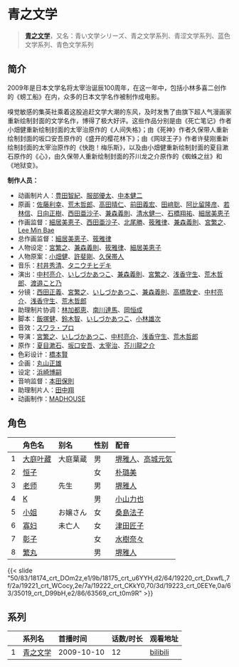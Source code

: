 # 青之文学


> <u>**[青之文学](https://bgm.tv/subject/2882)**</u>，又名：青い文学シリーズ、青之文学系列、青涩文学系列、蓝色文学系列、青色文学系列

## 简介

2009年是日本文学名将太宰治诞辰100周年，在这一年中，包括小林多喜二创作的《螃工船》在内，众多的日本文学名作被制作成电影。

嗅觉敏感的集英社乘着这股追赶文学大潮的东风，及时发售了由旗下超人气漫画家重新绘制封面的文学名作，博得了极大好评。这些作品分别是由《死亡笔记》作者小畑健重新绘制封面的太宰治原作的《人间失格》；由《死神》作者久保带人重新绘制封面的坂口安吾原作的《盛开的樱花林下》；由《网球王子》作者许斐刚重新绘制封面的太宰治原作的《快跑！梅乐斯》，以及由小畑健重新绘制封面的夏目漱石原作的《心》，由久保带人重新绘制封面的芥川龙之介原作的《蜘蛛之丝》和《地狱变》。

**制作人员：**
- 动画制片人：[豊田智紀](https://bgm.tv/person/49645)、[服部優太](https://bgm.tv/person/51364)、[中本健二](https://bgm.tv/person/30001)
- 原画：[佐藤利幸](https://bgm.tv/person/3205)、[荒木哲郎](https://bgm.tv/person/3212)、[高田晴仁](https://bgm.tv/person/3494)、[前田義宏](https://bgm.tv/person/25421)、[田﨑聡](https://bgm.tv/person/2758)、[阿比留隆彦](https://bgm.tv/person/29435)、[若林信](https://bgm.tv/person/12586)、[日向正樹](https://bgm.tv/person/19948)、[西田亜沙子](https://bgm.tv/person/620)、[兼森義則](https://bgm.tv/person/753)、[清水健一](https://bgm.tv/person/12968)、[石橋翔祐](https://bgm.tv/person/24565)、[細居美恵子](https://bgm.tv/person/12049)
- 作画监督：[細居美恵子](https://bgm.tv/person/12049)、[西田亜沙子](https://bgm.tv/person/620)、[北尾勝](https://bgm.tv/person/3214)、[筱雅律](https://bgm.tv/person/2899)、[兼森義則](https://bgm.tv/person/753)、[宮繁之](https://bgm.tv/person/1438)、[Lee Min Bae](https://bgm.tv/person/24834)
- 总作画监督：[細居美恵子](https://bgm.tv/person/12049)、[筱雅律](https://bgm.tv/person/2899)
- 人物设定：[宮繁之](https://bgm.tv/person/1438)、[兼森義則](https://bgm.tv/person/753)、[筱雅律](https://bgm.tv/person/2899)、[細居美恵子](https://bgm.tv/person/12049)
- 人物原案：[小畑健](https://bgm.tv/person/314)、[許斐剛](https://bgm.tv/person/239)、[久保帯人](https://bgm.tv/person/2561)
- 音乐：[村井秀清](https://bgm.tv/person/3596)、[タニウチヒデキ](https://bgm.tv/person/1906)
- 演出：[中村亮介](https://bgm.tv/person/3626)、[いしづかあつこ](https://bgm.tv/person/6361)、[兼森義則](https://bgm.tv/person/753)、[宮繁之](https://bgm.tv/person/1438)、[浅香守生](https://bgm.tv/person/40)、[荒木哲郎](https://bgm.tv/person/3212)、[渡邉こと乃](https://bgm.tv/person/15242)
- 分镜：[西田正義](https://bgm.tv/person/1721)、[宮繁之](https://bgm.tv/person/1438)、[いしづかあつこ](https://bgm.tv/person/6361)、[兼森義則](https://bgm.tv/person/753)、[高橋敦史](https://bgm.tv/person/3679)、[中村亮介](https://bgm.tv/person/3626)、[浅香守生](https://bgm.tv/person/40)、[荒木哲郎](https://bgm.tv/person/3212)
- 助理制片协调：[林加都恵](https://bgm.tv/person/51283)、[南川達馬](https://bgm.tv/person/25547)、[岡恒成](https://bgm.tv/person/50622)
- 脚本：[飯塚健](https://bgm.tv/person/3680)、[鈴木智](https://bgm.tv/person/25532)、[いしづかあつこ](https://bgm.tv/person/6361)、[小林雄次](https://bgm.tv/person/14146)
- 音效：[スワラ・プロ](https://bgm.tv/person/2662)
- 导演：[宮繁之](https://bgm.tv/person/1438)、[いしづかあつこ](https://bgm.tv/person/6361)、[中村亮介](https://bgm.tv/person/3626)、[浅香守生](https://bgm.tv/person/40)、[荒木哲郎](https://bgm.tv/person/3212)
- 原作：[夏目漱石](https://bgm.tv/person/10578)、[坂口安吾](https://bgm.tv/person/10579)、[太宰治](https://bgm.tv/person/2566)、[芥川龍之介](https://bgm.tv/person/19632)
- 色彩设计：[橋本賢](https://bgm.tv/person/2073)
- 企画：[丸山正雄](https://bgm.tv/person/914)
- 设定：[浜崎博嗣](https://bgm.tv/person/1208)
- 音响监督：[本田保則](https://bgm.tv/person/215)
- 助理制片人：[田中翔](https://bgm.tv/person/33715)
- 动画制作：[MADHOUSE](https://bgm.tv/person/603)

## 角色

|     |   角色名   |   别名  | 性别 |  配音  |
|:--- |:------  |:----      |:---  |:--   |
| 1 | [大庭叶藏](https://bgm.tv/character/18174) | 大庭葉蔵 | 男 | [堺雅人](https://bgm.tv/person/4058)、[高城元気](https://bgm.tv/person/4679) |
| 2 | [恒子](https://bgm.tv/character/18175) |  | 女 | [朴璐美](https://bgm.tv/person/4027) |
| 3 | [老师](https://bgm.tv/character/19220) | 先生 | 男 | [堺雅人](https://bgm.tv/person/4058) |
| 4 | [K](https://bgm.tv/character/19221) |  | 男 | [小山力也](https://bgm.tv/person/4130) |
| 5 | [小姐](https://bgm.tv/character/19222) | お嬢さん | 女 | [桑島法子](https://bgm.tv/person/3867) |
| 6 | [寡妇](https://bgm.tv/character/19223) | 未亡人 | 女 | [津田匠子](https://bgm.tv/person/5061) |
| 7 | [彰子](https://bgm.tv/character/35019) |  | 女 | [水樹奈々](https://bgm.tv/person/1) |
| 8 | [繁丸](https://bgm.tv/character/63569) |  | 男 | [堺雅人](https://bgm.tv/person/4058) |

{{< slide "50/83/18174_crt_DOm2z,e1/9b/18175_crt_u6YYH,d2/64/19220_crt_DxwfL,7f/2a/19221_crt_WCocy,2e/7a/19222_crt_CKkY0,70/3d/19223_crt_0EEYe,0a/63/35019_crt_D99bH,e2/86/63569_crt_t0m9R" >}}

## 系列

|     |   系列名   |   首播时间  | 话数/时长  | 观看地址 |
|:---  |:------    |:----      |:---       |:---  |
| 1 |[青之文学](https://bgm.tv/subject/2882)| 2009-10-10 | 12 | [bilibili](https://www.bilibili.com/bangumi/play/ss3341?spm_id_from=333.337.0.0)  |



